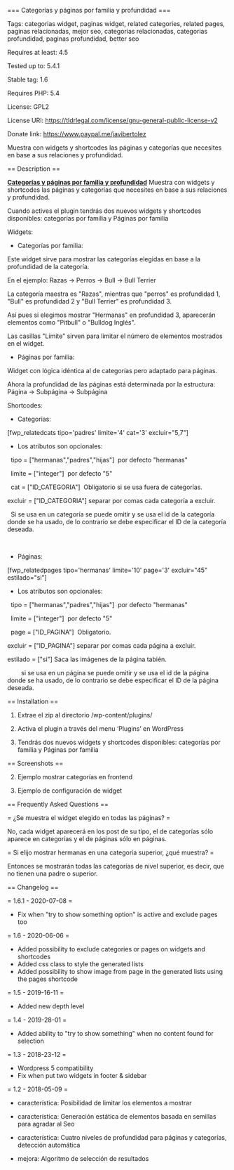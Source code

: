 === Categorías y páginas por familia y profundidad ===

Tags: categorias widget, paginas widget, related categories, related pages, paginas relacionadas, mejor seo, categorias relacionadas, categorias profundidad, paginas profundidad, better seo

Requires at least: 4.5

Tested up to: 5.4.1

Stable tag: 1.6

Requires PHP: 5.4

License: GPL2


License URI: https://tldrlegal.com/license/gnu-general-public-license-v2

Donate link: https://www.paypal.me/javibertolez

Muestra con widgets y shortcodes las páginas y categorías que necesites en base a sus relaciones y profundidad.

== Description ==

**[Categorías y páginas por familia y profundidad](https://javibertolez.es/nuestros-plugins-wordpress/categorias-y-paginas-por-familia-y-profundidad/)** Muestra con widgets y shortcodes las páginas y categorías que necesites en base a sus relaciones y profundidad.

Cuando actives el plugin tendrás dos nuevos widgets y shortcodes disponibles: categorías por familia y Páginas por familia

Widgets:

* Categorías por familia:

Este widget sirve para mostrar las categorías elegidas en base a la profundidad de la categoría.

En el ejemplo: Razas -&gt; Perros -&gt; Bull -&gt; Bull Terrier

La categoría maestra es "Razas", mientras que "perros" es profundidad 1, "Bull" es profundidad 2 y "Bull Terrier" es profundidad 3.

Así pues si elegimos mostrar "Hermanas" en profundidad 3, aparecerán elementos como "Pitbull" o "Bulldog Inglés".

Las casillas "Límite" sirven para limitar el número de elementos mostrados en el widget.

* Páginas por familia:

Widget con lógica idéntica al de categorías pero adaptado para páginas.

Ahora la profundidad de las páginas está determinada por la estructura: Página -&gt; Subpágina -&gt; Subpágina

Shortcodes:

* Categorias: 

[fwp_relatedcats tipo='padres' limite='4' cat='3' excluir="5,7"]

- Los atributos son opcionales:

  tipo = ["hermanas","padres","hijas"]  por defecto "hermanas"

  limite = ["integer"]  por defecto "5"

  cat = ["ID_CATEGORIA"]  Obligatorio si se usa fuera de categorías.

  excluir = ["ID_CATEGORIA"] separar por comas cada categoría a excluir.

  Si se usa en un categoría se puede omitir y se usa el id de la categoría donde se ha usado, de lo contrario se debe especificar el ID de la categoría deseada.

 

* Páginas: 

[fwp_relatedpages tipo='hermanas' limite='10' page='3' excluir="45" estilado="si"]
 
- Los atributos son opcionales:

  tipo = ["hermanas","padres","hijas"]  por defecto "hermanas"

  limite = ["integer"]  por defecto "5"

  page = ["ID_PAGINA"]  Obligatorio.

  excluir = ["ID_PAGINA"] separar por comas cada página a excluir.

  estilado = ["si"] Saca las imágenes de la página tabién.

        si se usa en un página se puede omitir y se usa el id de la página donde se ha usado, de lo contrario se debe especificar el ID de la página deseada.

== Installation ==

1. Extrae el zip al directorio /wp-content/plugins/

1. Activa el plugin a través del menu ‘Plugins’ en WordPress

1. Tendrás dos nuevos widgets y shortcodes disponibles: categorías por familia y Páginas por familia

== Screenshots ==

2. Ejemplo mostrar categorías en frontend

1. Ejemplo de configuración de widget

== Frequently Asked Questions ==

= ¿Se muestra el widget elegido en todas las páginas? =

No, cada widget aparecerá en los post de su tipo, el de categorías sólo aparece en categorías y el de páginas sólo en páginas.

= Si elijo mostrar hermanas en una categoría superior, ¿qué muestra? =

Entonces se mostrarán todas las categorías de nivel superior, es decir, que no tienen una padre o superior.

== Changelog ==

= 1.6.1 - 2020-07-08 =

* Fix when "try to show something option" is active and exclude pages too

= 1.6 - 2020-06-06 =

* Added possibility to exclude categories or pages on widgets and shortcodes
* Added css class to style the generated lists
* Added possibility to show image from page in the generated lists using the pages shortcode

= 1.5 - 2019-16-11 =

* Added new depth level

= 1.4 - 2019-28-01 =

* Added ability to "try to show something" when no content found for selection

= 1.3 - 2018-23-12 =

* Wordpress 5 compatibility
* Fix when put two widgets in footer & sidebar

= 1.2 - 2018-05-09 =

* característica: Posibilidad de limitar los elementos a mostrar

* característica: Generación estática de elementos basada en semillas para agradar al Seo

* característica: Cuatro niveles de profundidad para páginas y categorías, detección automática

* mejora: Algoritmo de selección de resultados